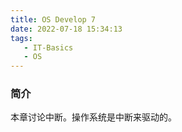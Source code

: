 ```yaml
---
title: OS Develop 7
date: 2022-07-18 15:34:13
tags:
   - IT-Basics
   - OS
---
```


### 简介
本章讨论中断。操作系统是中断来驱动的。
